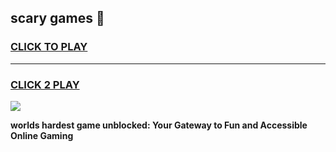 
## scary games 👋
<h3>
<a href="https://premium.freeplayer.one?title=scary_games&ref=13F">CLICK TO PLAY</a></h3>
<hr>

<h3>
<a href="https://premium.freeplayer.one?title=scary_games&ref=13F">CLICK 2 PLAY</a>
  
</h3>

<a href="https://premium.freeplayer.one?title=scary_games&ref=12F/"><img src="https://clearcache.store/games.png"></a>


**worlds hardest game unblocked: Your Gateway to Fun and Accessible Online Gaming**
